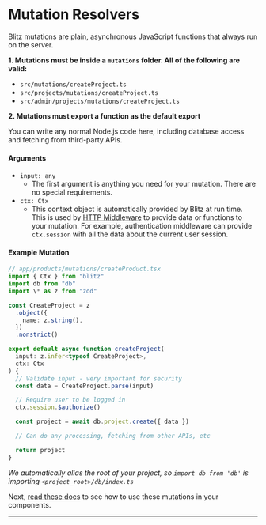 # Mutation Resolvers

Blitz mutations are plain, asynchronous JavaScript functions that always
run on the server.

**1. Mutations must be inside a `mutations` folder. All of the following
are valid:**

* `src/mutations/createProject.ts`
* `src/projects/mutations/createProject.ts`
* `src/admin/projects/mutations/createProject.ts`

**2. Mutations must export a function as the default export**

You can write any normal Node.js code here, including database access and
fetching from third-party APIs.

#### Arguments

* `input: any`
	+ The first argument is anything you need for your mutation. There are
	no special requirements.
* `ctx: Ctx`
	+ This context object is automatically provided by Blitz at run time.
	This is used by [HTTP Middleware](./middleware) to provide data or
	functions to your mutation. For example, authentication middleware can
	provide `ctx.session` with all the data about the current user
	session.

#### Example Mutation


```typescript
// app/products/mutations/createProduct.tsx
import { Ctx } from "blitz"
import db from "db"
import \* as z from "zod"

const CreateProject = z
  .object({
    name: z.string(),
  })
  .nonstrict()

export default async function createProject(
  input: z.infer<typeof CreateProject>,
  ctx: Ctx
) {
  // Validate input - very important for security
  const data = CreateProject.parse(input)

  // Require user to be logged in
  ctx.session.$authorize()

  const project = await db.project.create({ data })

  // Can do any processing, fetching from other APIs, etc

  return project
}
```
*We automatically alias the root of your project, so `import db from 'db'`
is importing `<project_root>/db/index.ts`*

Next, [read these docs](./mutation-usage) to see how to use these
mutations in your components.



---

